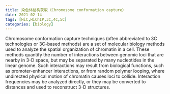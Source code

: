 ```yaml
---
title: 染色体结构获取（Chromosome conformation capture）
date: 2021-02-14
tags: [HiC,HiChIP,3C,4C,5C]
categories: [biology]
---
```


Chromosome conformation capture techniques (often abbreviated to 3C technologies or 3C-based methods) are a set of molecular biology methods used to analyze the spatial organization of chromatin in a cell.
These methods quantify the number of interactions between genomic loci that are nearby in 3-D space, but may be separated by many nucleotides in the linear genome.
Such interactions may result from biological functions, such as promoter-enhancer interactions, or from random polymer looping, where undirected physical motion of chromatin causes loci to collide.
Interaction frequencies may be analyzed directly, or they may be converted to distances and used to reconstruct 3-D structures.
